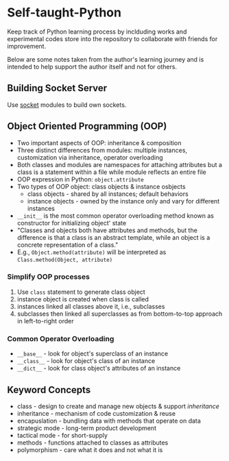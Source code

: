 # Self-taught-Python

Keep track of Python learning process by inclduding works and experimental codes store into the repository to collaborate with friends for improvement.

Below are some notes taken from the author's learning journey and is intended to help support the author itself and not for others.

## Building Socket Server

Use [socket](https://docs.python.org/3/library/socket.html) modules to build own sockets.

## Object Oriented Programming (OOP)

* Two important aspects of OOP: inheritance & composition
* Three distinct differences from modules: multiple instances, customization via inheritance, operator overloading
* Both classes and modules are namespaces for attaching attributes but a class is a statement within a file while module reflects an entire file
* OOP expression in Python: `object.attribute`
* Two types of OOP object: class objects & instance osbjects
  * class objects - shared by all instances; default behaviors
  * instance objects - owned by the instance only and vary for different instances
* `__init__` is the most common operator overloading method known as constructor for initializing object' state
* "Classes and objects both have attributes and methods, but the difference is that a class is an abstract template, while an object is a concrete representation of a class."
 * E.g., `Object.method(attribute)` will be interpreted as `Class.method(Object, attribute)`

### Simplify OOP processes

1. Use `class` statement to generate class object
2. instance object is created when class is called
3. instances linked all classes above it, i.e., subclasses
4. subclasses then linked all superclasses as from bottom-to-top approach in left-to-right order

### Common Operator Overloading

* `__base__` - look for object's superclass of an instance
* `__class__` - look for object's class of an instance
* `__dict__` - look for class object's attributes of an instance

## Keyword Concepts

* class - design to create and manage new objects & support *inheritance*
* inheritance - mechanism of code customization & reuse
* encapuslation - bundling data with methods that operate on data
* strategic mode - long-term product development
* tactical mode - for short-supply
* methods - functions attached to classes as attributes
* polymorphism - care what it does and not what it is
